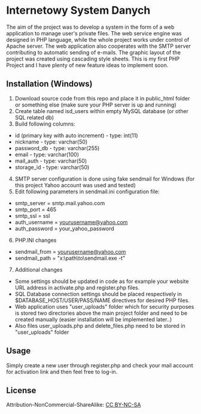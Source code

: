 # Internetowy System Danych

The aim of the project was to develop a system in the form of a web application to manage user's private files. The web service engine was designed in PHP language, while the whole project works under control of Apache server. The web application also cooperates with the SMTP server contributing to automatic sending of e-mails. The graphic layout of the project was created using cascading style sheets.
This is my first PHP Project and I have plenty of new feature ideas to implement soon.

## Installation (Windows)

1. Download source code from this repo and place it in public_html folder or something else (make sure your PHP server is up and running)
2. Create table named isd_users within empty MySQL database (or other SQL related db)
3. Build following columns: 

- id (primary key with auto increment) - type: int(11)
- nickname - type: varchar(50)
- password_db - type: varchar(255)
- email - type: varchar(100)
- mail_auth - type: varchar(50)
- storage_id - type: varchar(50)

4. SMTP server configuration is done using fake sendmail for Windows (for this project Yahoo account was used and tested)
5. Edit following parameters in sendmail.ini configuration file:
- smtp_server = smtp.mail.yahoo.com
- smtp_port = 465
- smtp_ssl = ssl
- auth_username = yourusername@yahoo.com
- auth_password = your_yahoo_password

6. PHP.INI changes

- sendmail_from = yourusername@yahoo.com
- sendmail_path = "x:\path\to\sendmail.exe -t"

7. Additional changes
- Some settings should be updated in code as for example your website URL address in activate.php and register.php files.
- SQL Database connection settings should be placed respectively in $DATABASE_HOST/USER/PASS/NAME directives for desired PHP files.
- Web application uses "user_uploads" folder which for security purposes is stored two directories above the main project folder and need to be created manually (easier installation will be implemented later..) 
- Also files user_uploads.php and delete_files.php need to be stored in "user_uploads" folder


## Usage

Simply create a new user through register.php and check your mail account for activation link  and then feel free to log-in.

## License
Attribution-NonCommercial-ShareAlike:
[CC BY-NC-SA](https://creativecommons.org/licenses/by-nc-sa/4.0/legalcode)
